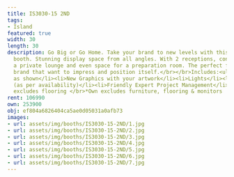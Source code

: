 ```yaml
---
title: IS3030-15 2ND
tags:
- Island
featured: true
width: 30
length: 30
description: Go Big or Go Home. Take your brand to new levels with this 2-story island
  booth. Stunning display space from all angles. With 2 receptions, conversation bars,
  a private lounge and even space for a preparation room. The perfect frame for a
  brand that want to impress and position itself.</br></br>Includes:<ul><li>All Hardware
  as shown</li><li>New Graphics with your artwork</li><li>Lights</li><li>Counter</li><li>Furniture*
  (as per availability)</li><li>Friendly Expert Project Management</li></ul></br>Rent
  excludes flooring </br>*Own excludes furniture, flooring & monitors
rent: 106990
own: 253900
obj: ef804a6826404ca5ae0d05031a0afb73
images:
- url: assets/img/booths/IS3030-15-2ND/1.jpg
- url: assets/img/booths/IS3030-15-2ND/2.jpg
- url: assets/img/booths/IS3030-15-2ND/3.jpg
- url: assets/img/booths/IS3030-15-2ND/4.jpg
- url: assets/img/booths/IS3030-15-2ND/5.jpg
- url: assets/img/booths/IS3030-15-2ND/6.jpg
- url: assets/img/booths/IS3030-15-2ND/7.jpg
---
```



